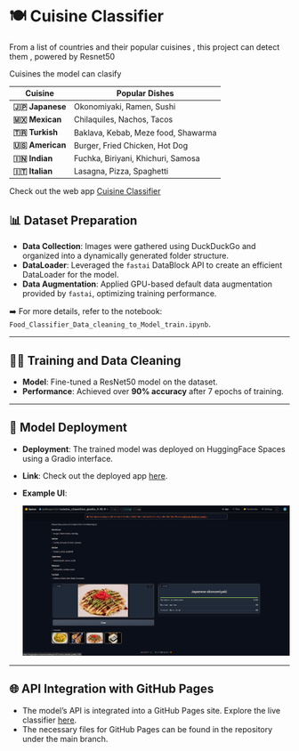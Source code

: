 
# 🍽 Cuisine Classifier

From a list of countries and their popular cuisines , this project can detect them , powered by Resnet50 

Cuisines the model can clasify 

| **Cuisine**  | **Popular Dishes**                            |
|--------------|-----------------------------------------------|
| **🇯🇵 Japanese** | Okonomiyaki, Ramen, Sushi                   |
| **🇲🇽 Mexican**  | Chilaquiles, Nachos, Tacos                  |
| **🇹🇷 Turkish**  | Baklava, Kebab, Meze food, Shawarma         |
| **🇺🇸 American** | Burger, Fried Chicken, Hot Dog              |
| **🇮🇳 Indian**   | Fuchka, Biriyani, Khichuri, Samosa          |
| **🇮🇹 Italian**  | Lasagna, Pizza, Spaghetti                   |

Check out the web app [Cuisine Classifier]( arian-rahman.github.io/cuisen_identifier/ )
 
## 📊 Dataset Preparation

- **Data Collection**: Images were gathered using DuckDuckGo and organized into a dynamically generated folder structure. 
- **DataLoader**: Leveraged the `fastai` DataBlock API to create an efficient DataLoader for the model.
- **Data Augmentation**: Applied GPU-based default data augmentation provided by `fastai`, optimizing training performance.

➡️ For more details, refer to the notebook: `Food_Classifier_Data_cleaning_to_Model_train.ipynb`.

---

## 🏋️‍♂️ Training and Data Cleaning

- **Model**: Fine-tuned a ResNet50 model on the dataset.
- **Performance**: Achieved over **90% accuracy** after 7 epochs of training.

---

## 🚀 Model Deployment

- **Deployment**: The trained model was deployed on HuggingFace Spaces using a Gradio interface.
- **Link**: Check out the deployed app [here](https://huggingface.co/spaces/soothsayer1221/cuisine_classifier_gradio_3.50.0). 
- **Example UI**:

  ![Gradio App Interface](deployment/gradio.png)

---

## 🌐 API Integration with GitHub Pages

- The model’s API is integrated into a GitHub Pages site. Explore the live classifier [here](https://arian-rahman.github.io/cuisen_identifier/).
- The necessary files for GitHub Pages can be found in the repository under the main branch.


